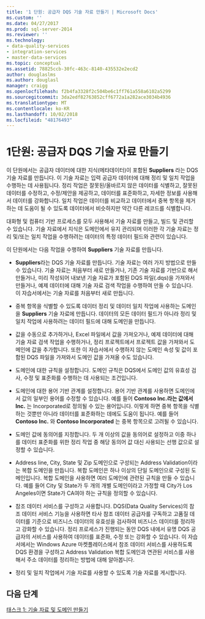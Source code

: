```yaml
---
title: '1 단원: 공급자 DQS 기술 자료 만들기 | Microsoft Docs'
ms.custom: ''
ms.date: 04/27/2017
ms.prod: sql-server-2014
ms.reviewer: ''
ms.technology:
- data-quality-services
- integration-services
- master-data-services
ms.topic: conceptual
ms.assetid: 78825ccb-30fc-463c-8140-435532e2ecd2
author: douglaslms
ms.author: douglasl
manager: craigg
ms.openlocfilehash: f2b4fa3328f2c504be6c1ff761a558a6102a5299
ms.sourcegitcommit: 3da2edf82763852cff6772a1a282ace3034b4936
ms.translationtype: MT
ms.contentlocale: ko-KR
ms.lasthandoff: 10/02/2018
ms.locfileid: "48176493"
---
```

# <a name="lesson-1-creating-the-suppliers-dqs-knowledge-base"></a>1단원: 공급자 DQS 기술 자료 만들기
  이 단원에서는 공급자 데이터에 대한 지식(메타데이터)이 포함된 **Suppliers** 라는 DQS 기술 자료를 만듭니다. 이 기술 자료는 입력 공급자 데이터에 대해 정리 및 일치 작업을 수행하는 데 사용됩니다. 정리 작업은 잘못된/올바르지 않은 데이터를 식별하고, 잘못된 데이터를 수정하고, 수정/제안을 제공하고, 데이터를 표준화하고, 자세한 정보를 사용해서 데이터를 강화합니다. 일치 작업은 데이터를 비교하고 데이터에서 중복 항목을 제거하는 데 도움이 될 수 있도록 데이터에서 비슷하지만 약간 다른 레코드를 식별합니다.  
  
 대화형 및 컴퓨터 기반 프로세스를 모두 사용해서 기술 자료를 만들고, 빌드 및 관리할 수 있습니다. 기술 자료에서 지식은 도메인에서 유지 관리되며 이러한 각 기술 자료는 정리 및/또는 일치 작업을 수행하려는 데이터의 특정 데이터 필드와 관련이 있습니다.  
  
 이 단원에서는 다음 작업을 수행하여 **Suppliers** 기술 자료를 만듭니다.  
  
-   **Suppliers**라는 DQS 기술 자료를 만듭니다. 기술 자료는 여러 가지 방법으로 만들 수 있습니다. 기술 자료는 처음부터 새로 만들거나, 기존 기술 자료를 기반으로 해서 만들거나, 미리 작성되어 내보낸 기술 자료가 포함된 DQS 파일(.dqs)을 가져와서 만들거나, 예제 데이터에 대해 기술 자료 검색 작업을 수행하여 만들 수 있습니다. 이 자습서에서는 기술 자료를 처음부터 새로 만듭니다.  
  
-   중복 항목을 식별할 수 있도록 데이터 정리 및 데이터 일치 작업에 사용하는 도메인을 **Suppliers** 기술 자료에 만듭니다. 데이터의 모든 데이터 필드가 아니라 정리 및 일치 작업에 사용하려는 데이터 필드에 대해 도메인을 만듭니다.  
  
-   값을 수동으로 추가하거나, Excel 파일에서 값을 가져오거나, 예제 데이터에 대해 기술 자료 검색 작업을 수행하거나, 정리 프로젝트에서 프로젝트 값을 가져와서 도메인에 값을 추가합니다. 또한 이 자습서에서 수행하지 않는 도메인 속성 및 값이 포함된 DQS 파일을 가져와서 도메인 값을 가져올 수도 있습니다.  
  
-   도메인에 대한 규칙을 설정합니다. 도메인 규칙은 DQS에서 도메인 값의 유효성 검사, 수정 및 표준화를 수행하는 데 사용되는 조건입니다.  
  
-   도메인에 대한 용어 기반 관계를 설정합니다. 용어 기반 관계를 사용하면 도메인에서 값의 일부인 용어를 수정할 수 있습니다. 예를 들어 **Contoso Inc.라는 값에서 Inc.** 는 Incorporated로 정의될 수 있는 용어입니다. 이렇게 하면 중복 항목을 식별하는 것뿐만 아니라 데이터를 표준화하는 데에도 도움이 됩니다. 예를 들어 **Contoso Inc.** 와 **Contoso Incorporated** 는 중복 항목으로 고려될 수 있습니다.  
  
-   도메인 값에 동의어를 지정합니다. 두 개 이상의 값을 동의어로 설정하고 이중 하나를 데이터 표준화를 위한 정리 작업 중 해당 동의어 값 대신 사용되는 선행 값으로 설정할 수 있습니다.  
  
-   Address line, City, State 및 Zip 도메인으로 구성되는 Address Validation이라는 복합 도메인을 만듭니다. 복합 도메인은 하나 이상의 단일 도메인으로 구성된 도메인입니다. 복합 도메인을 사용하면 여러 도메인에 관련된 규칙을 만들 수 있습니다. 예를 들어 City 및 State가 두 개의 개별 도메인이라고 가정할 때 City가 Los Angeles이면 State가 CA여야 하는 규칙을 정의할 수 있습니다.  
  
-   참조 데이터 서비스를 구성하고 사용합니다. DQS(Data Quality Services)의 참조 데이터 서비스 기능을 사용하면 타사 참조 데이터 공급자를 구독하고 고품질 데이터를 기준으로 비즈니스 데이터의 유효성을 검사하여 비즈니스 데이터를 정리하고 강화할 수 있습니다. 정리 프로세스가 진행되는 동안 DQS 내에서 유명 DQS 공급자의 서비스를 사용하여 데이터를 표준화, 수정 또는 강화할 수 있습니다. 이 자습서에서는 Windows Azure 마켓플레이스에서 참조 데이터 서비스를 사용하도록 DQS 환경을 구성하고 Address Validation 복합 도메인과 연관된 서비스를 사용해서 주소 데이터를 정리하는 방법에 대해 알아봅니다.  
  
-   정리 및 일치 작업에서 기술 자료를 사용할 수 있도록 기술 자료를 게시합니다.  
  
## <a name="next-step"></a>다음 단계  
 [태스크 1: 기술 자료 및 도메인 만들기](../../2014/tutorials/task-1-creating-a-knowledge-base-and-domains.md)  
  
  

